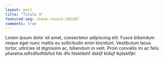 ```yaml
---
layout: post
title: "Titulo 3"
featured-img: shane-rounce-205187
comments: true
---
```


Lorem ipsum dolor sit amet, consectetur adipiscing elit. Fusce bibendum neque eget nunc mattis eu sollicitudin enim tincidunt. Vestibulum lacus tortor, ultricies id dignissim ac, bibendum in velit. Proin convallis mi ac felis pharetra.sdfsdfsdfdsfsd fds 
dfs fdskldshf dskljf kldsjf lkjdsklfjkl
